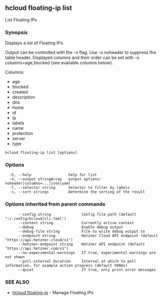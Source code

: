 ## hcloud floating-ip list

List Floating IPs

### Synopsis

Displays a list of Floating IPs.

Output can be controlled with the -o flag. Use -o noheader to suppress the
table header. Displayed columns and their order can be set with
-o columns=age,blocked (see available columns below).

Columns:
 - age
 - blocked
 - created
 - description
 - dns
 - home
 - id
 - ip
 - labels
 - name
 - protection
 - server
 - type

```
hcloud floating-ip list [options]
```

### Options

```
  -h, --help                 help for list
  -o, --output stringArray   output options: noheader|columns=...|json|yaml
  -l, --selector string      Selector to filter by labels
  -s, --sort strings         Determine the sorting of the result
```

### Options inherited from parent commands

```
      --config string              Config file path (default "~/.config/hcloud/cli.toml")
      --context string             Currently active context
      --debug                      Enable debug output
      --debug-file string          File to write debug output to
      --endpoint string            Hetzner Cloud API endpoint (default "https://api.hetzner.cloud/v1")
      --hetzner-endpoint string    Hetzner API endpoint (default "https://api.hetzner.com/v1")
      --no-experimental-warnings   If true, experimental warnings are not shown
      --poll-interval duration     Interval at which to poll information, for example action progress (default 500ms)
      --quiet                      If true, only print error messages
```

### SEE ALSO

* [hcloud floating-ip](hcloud_floating-ip.md)	 - Manage Floating IPs
